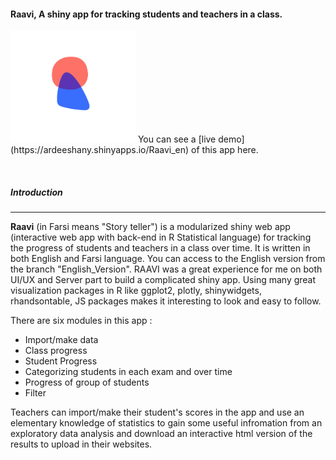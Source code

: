 #### Raavi, A shiny app for tracking students and teachers in a class.

<img src="Logo.png" width="200">  
You can see a [live demo](https://ardeeshany.shinyapps.io/Raavi_en) of this app here.

&nbsp;

##### Introduction
* * *
**Raavi** (in Farsi means "Story teller") is a modularized shiny web app (interactive web app with back-end in R Statistical language) for tracking the progress of students and teachers in a class over time. It is written in both English and Farsi language. You can access to the English version from the branch "English_Version". RAAVI was a great experience for me on both UI/UX and Server part to build a complicated shiny app. Using many great visualization packages in R like ggplot2, plotly, shinywidgets, rhandsontable, JS packages makes it interesting to look and easy to follow. 

There are six modules in this app :

* Import/make data
* Class progress
* Student Progress
* Categorizing students in each exam and over time
* Progress of group of students
* Filter

Teachers can import/make their student's scores in the app and use an elementary knowledge of statistics to gain some useful infromation from an exploratory data analysis and download an interactive html version of the results to upload in their websites.



